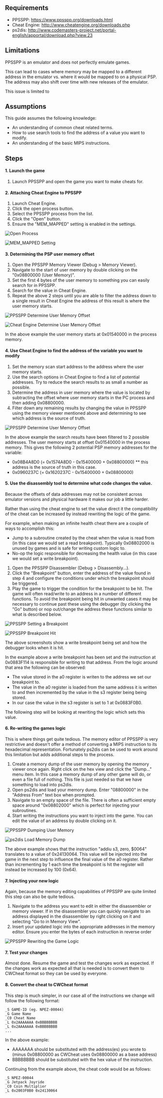 ## Requirements

 * PPSSPP: https://www.ppsspp.org/downloads.html
 * Cheat Engine: http://www.cheatengine.org/downloads.php
 * ps2dis: http://www.codemasters-project.net/portal-english/apportal/download.php?view.23

## Limitations

PPSSPP is an emulator and does not perfectly emulate games.

This can lead to cases where memory may be mapped to a different address in the emulator vs. where it would be mapped to on a physical PSP. The address may also shift over time with new releases of the emulator.

This issue is limited to 

## Assumptions

This guide assumes the following knowledge:
 * An understanding of common cheat related terms.
 * How to use search tools to find the address of a value you want to modify.
 * An understanding of the basic MIPS instructions.

## Steps

#### 1. Launch the game
1. Launch PPSSPP and open the game you want to make cheats for.

#### 2. Attaching Cheat Engine to PPSSPP
1. Launch Cheat Engine.
2. Click the open process button.
3. Select the PPSSPP process from the list.
4. Click the "Open" button.
5. Ensure the "MEM_MAPPED" setting is enabled in the settings.

![Open Process](assets/cheat-engine-open-process.png)

![MEM_MAPPED Setting](assets/cheat-engine-memmapped.png)

#### 3. Determining the PSP user memory offset
1. Open the PPSSPP Memory Viewer (Debug > Memory Viewer).
2. Navigate to the start of user memory by double clicking on the "0x08800000 (User Memory)".
3. Set the first 4 bytes of the user memory to something you can easily search for in PPSSPP.
4. Search for the value in Cheat Engine.
5. Repeat the above 2 steps until you are able to filter the address down to a single result in Cheat Engine the address of this result is where the user memory starts.

![PPSSPP Determine User Memory Offset](assets/ppsspp-determine-user-memory-offset.png)

![Cheat Engine Determine User Memory Offset](assets/cheat-engine-determine-user-memory-offset.png)

In the above example the user memory starts at 0x01540000 in the process memory.

#### 4. Use Cheat Engine to find the address of the variable you want to modify
1. Set the memory scan start address to the address where the user memory starts.
2. Use the search options in Cheat Engine to find a list of potential addresses. Try to reduce the search results to as small a number as possible.
3. Determine the address in user memory where the value is located by subtracting the offset where user memory starts in the PC process and then adding 0x08800000.
4. Filter down any remaining results by changing the value in PPSSPP using the memory viewer mentioned above and determining to see which address is the source of truth.

![PPSSPP Determine User Memory Offset](assets/ppsspp-determine-user-memory-offset.png)

In the above example the search results have been filtered to 2 possible addresses. The user memory starts at offset 0x01540000 in the process memory. This gives the following 2 potential PSP memory addresses for the variable:

 * 0x08B4A8D0 (= 0x1574A8D0 - 0x15400000 + 0x08800000) ** this address is the source of truth in this case.
 * 0x0960237C (= 0x1620237C - 0x15400000 + 0x08800000)

#### 5. Use the disassembly tool to determine what code changes the value.

Because the offsets of data addresses may not be consistent across emulator versions and physical hardware it makes our job a little harder.

Rather than using the cheat engine to set the value direct it the compatibility of the cheat can be increased by instead rewriting the logic of the game.

For example, when making an infinite health cheat there are a couple of ways to accomplish this:
 * Jump to a subroutine created by the cheat when the value is read from (in this case we would set a read breakpoint). Typically 0x08802000 is unused by games and is safe for writing custom logic to.
 * No-op the logic responsible for decreasing the health value (in this case we would set a write breakpoint).

1. Open the PPSSPP Disassembler (Debug > Disassembly...).
2. Click the "Breakpoint" button, enter the address of the value found in step 4 and configure the conditions under which the breakpoint should be triggered.
3. Play the game to trigger the condition for the breakpoint to be hit. The game will often read/write to an address in a number of different functions. To avoid the breakpoint being hit in unwanted cases it may be necessary to continue past these using the debugger (by clicking the "Go" button) or nop out/change the address these functions similar to what is described below.

![PPSSPP Setting a Breakpoint](assets/ppsspp-setting-a-breakpoint.png)

![PPSSPP Breakpoint Hit](assets/ppsspp-breakpoint-hit.png)

The above screenshots show a write breakpoint being set and how the debugger looks when it is hit.

In the example above a write breakpoint has been set and the instruction at 0x0883F114 is responsible for writing to that address. From the logic around that area the following can be observed:
 * The value stored in the a0 register is writen to the address we set our breakpoint to.
 * The value in the a0 register is loaded from the same address it is written to and then incremented by the value in the s3 register being being stored.
 * In our case the value in the s3 register is set to 1 at 0x0883F0B0.

The following step will be looking at rewriting the logic which sets this value.

#### 6. Re-writing the games logic

This is where things get quite tedious. The memory editor of PPSSPP is very restrictive and doesn't offer a method of converting a MIPS instruction to its hexadecimal representation. Fortunately ps2dis can be used to work around this limitation but adds additional steps to the process.

1. Create a memory dump of the user memory by opening the memory viewer once again. Right click on the hex view and click the "Dump..." menu item. In this case a memory dump of any other game will do, or even a file full of nothing. This file is just needed so that we have something to load into ps2dis.
2. Open ps2dis and load your memory dump. Enter "08800000" in the "Address From" text box when prompted.
3. Navigate to an empty space of the file. There is often a sufficient empty space around "0x08802000" which is perfect for injecting your subroutines.
4. Start writing the instructions you want to inject into the game. You can edit the value of an address by double clicking on it.

![PPSSPP Dumping User Memory](assets/ppsspp-dumping-user-memory.png)

![ps2dis Load Memory Dump](assets/ps2dis-load-memory-dump.png)

The above example shows that the instruction "addiu s3, zero, $0064" translates to a value of 0x24130064. This value will be injected into the game in the next step to influence the final value of the a0 register. Rather than incrementing by 1 each time the breakpoint is hit the register will instead be increased by 100 (0x64).

#### 7. Injecting your new logic

Again, because the memory editing capabilities of PPSSPP are quite limited this step can also be quite tedious.

1. Navigate to the address you want to edit in either the disassembler or memory viewer. If in the disassembler you can quickly navigate to an address displayed in the disassembler by right clicking on it and selecting "Go to in Memory View".
2. Insert your updated logic into the appropriate addresses in the memory editor. Ensure you enter the bytes of each instruction in reverse order

![PPSSPP Rewriting the Game Logic](assets/ppsspp-rewriting-the-game-logic.png)

#### 7. Test your changes

Almost done. Resume the game and test the changes work as expected. If the changes work as expected all that is needed is to convert them to CWCheat format so they can be used by everyone.

#### 8. Convert the cheat to CWCheat format

This step is much simpler, in our case all of the instructions we change will follow the following format:

```
_S GAME-ID (eg. NPEZ-00044)
_G Game Name
_C0 Cheat Name
_L 0x2AAAAAAA 0xBBBBBBBB
_L 0x2AAAAAAA 0xBBBBBBBB
...
```

In the above example:
 * AAAAAAA should be substituted with the address(es) you wrote to (minus 0x08800000 as CWCheat uses 0x08800000 as a base address)
 * BBBBBBBB should be substituted with the hex value of the instruction.

Continuing from the example above, the cheat code would be as follows:

```
_S NPEZ-00044
_G Jetpack Joyride
_C0 Coin Multiplier
_L 0x2003F0B0 0x24130064
```